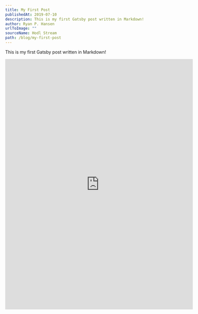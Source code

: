 ```yaml
---
title: My First Post
publishedAt: 2019-07-10
description: This is my first Gatsby post written in Markdown!
author: Ryan P. Hansen
urlToImage: ""
sourceName: Hodl Stream
path: /blog/my-first-post
---
```

This is my first Gatsby post written in Markdown!

<iframe width="600" height="800" src="https://datastudio.google.com/embed/reporting/1Ti1IC1B7zKJgPug_tGVW7M-waQxKGDek/page/1M" frameborder="0" style="border:0" allowfullscreen></iframe>